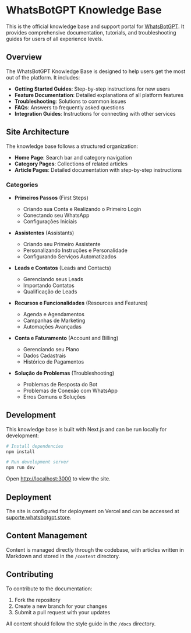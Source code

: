 # WhatsBotGPT Knowledge Base

This is the official knowledge base and support portal for [WhatsBotGPT](https://whatsbotgpt.store). It provides comprehensive documentation, tutorials, and troubleshooting guides for users of all experience levels.

## Overview

The WhatsBotGPT Knowledge Base is designed to help users get the most out of the platform. It includes:

- **Getting Started Guides**: Step-by-step instructions for new users
- **Feature Documentation**: Detailed explanations of all platform features
- **Troubleshooting**: Solutions to common issues
- **FAQs**: Answers to frequently asked questions
- **Integration Guides**: Instructions for connecting with other services

## Site Architecture

The knowledge base follows a structured organization:

- **Home Page**: Search bar and category navigation
- **Category Pages**: Collections of related articles
- **Article Pages**: Detailed documentation with step-by-step instructions

### Categories

- **Primeiros Passos** (First Steps)
  - Criando sua Conta e Realizando o Primeiro Login
  - Conectando seu WhatsApp
  - Configurações Iniciais

- **Assistentes** (Assistants)
  - Criando seu Primeiro Assistente
  - Personalizando Instruções e Personalidade
  - Configurando Serviços Automatizados

- **Leads e Contatos** (Leads and Contacts)
  - Gerenciando seus Leads
  - Importando Contatos
  - Qualificação de Leads

- **Recursos e Funcionalidades** (Resources and Features)
  - Agenda e Agendamentos
  - Campanhas de Marketing
  - Automações Avançadas

- **Conta e Faturamento** (Account and Billing)
  - Gerenciando seu Plano
  - Dados Cadastrais
  - Histórico de Pagamentos

- **Solução de Problemas** (Troubleshooting)
  - Problemas de Resposta do Bot
  - Problemas de Conexão com WhatsApp
  - Erros Comuns e Soluções

## Development

This knowledge base is built with Next.js and can be run locally for development:

```bash
# Install dependencies
npm install

# Run development server
npm run dev
```

Open [http://localhost:3000](http://localhost:3000) to view the site.

## Deployment

The site is configured for deployment on Vercel and can be accessed at [suporte.whatsbotgpt.store](https://suporte.whatsbotgpt.store).

## Content Management

Content is managed directly through the codebase, with articles written in Markdown and stored in the `/content` directory.

## Contributing

To contribute to the documentation:

1. Fork the repository
2. Create a new branch for your changes
3. Submit a pull request with your updates

All content should follow the style guide in the `/docs` directory.
